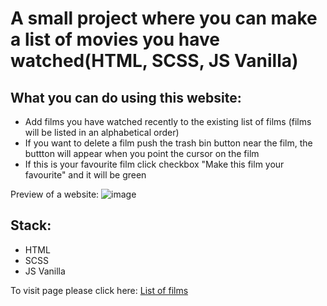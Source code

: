 
<h1>A small project where you can make a list of movies you have watched(HTML, SCSS, JS Vanilla)</h1>

<h2>What you can do using this website:</h2>
<ul>
  <li>Add films you have watched recently to the existing list of films (films will be listed in an alphabetical order) </li>
  <li>If you want to delete a film push the trash bin button near the film, the buttton will appear when you point the cursor on the film </li>
  <li>If this is your favourite film click checkbox "Make this film your favourite" and it will be green</li>
</ul>

Preview of a website:
![image](https://github.com/user-attachments/assets/0e9922c4-6b05-4a4f-9a4f-172e932c3724)


<h2>Stack:</h2>
<ul>
  <li>HTML</li>
   <li> SCSS </li>
  <li>JS Vanilla</li>
</ul>

To visit page please click here: <a href="https://films-oikz76rw3-marias-projects-6f15a82d.vercel.app/?#">List of films</a>
